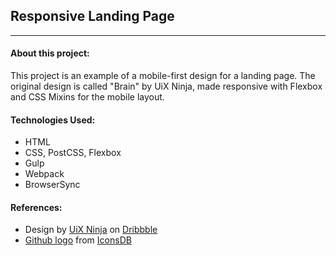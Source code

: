 ## Responsive Landing Page
---
#### About this project:
This project is an example of a mobile-first design for a landing page.
The original design is called "Brain" by UiX Ninja, made responsive with Flexbox and CSS Mixins for the mobile layout.

#### Technologies Used:
* HTML
* CSS, PostCSS, Flexbox
* Gulp
* Webpack
* BrowserSync



#### References:
* Design by [UiX Ninja](https://dribbble.com/shots/3732301-Brain) on [Dribbble](https://dribbble.com)
* [Github logo](https://github.com) from [IconsDB](http://www.iconsdb.com/gray-icons/github-10-icon.html)
